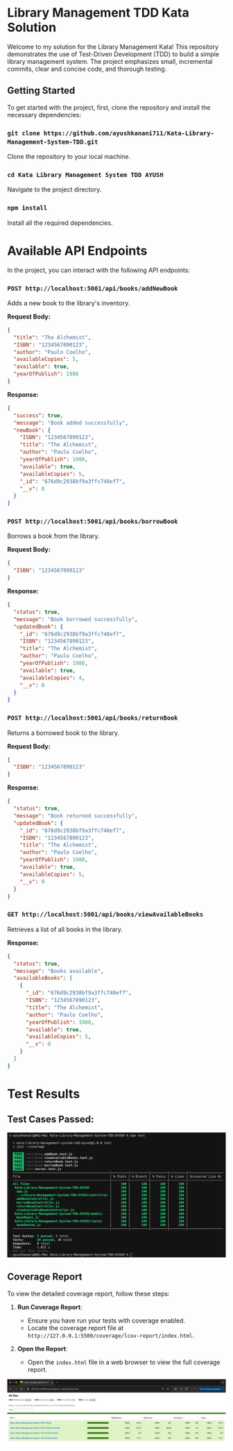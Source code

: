# Library Management TDD Kata Solution

Welcome to my solution for the Library Management Kata! This repository demonstrates the use of Test-Driven Development (TDD) to build a simple library management system. The project emphasizes small, incremental commits, clear and concise code, and thorough testing.

## Getting Started

To get started with the project, first, clone the repository and install the necessary dependencies:

### `git clone https://github.com/ayushkanani711/Kata-Library-Management-System-TDD.git`

Clone the repository to your local machine.

### `cd Kata Library Management System TDD AYUSH`

Navigate to the project directory.

### `npm install`

Install all the required dependencies.

# Available API Endpoints

In the project, you can interact with the following API endpoints:

### `POST http://localhost:5001/api/books/addNewBook`

Adds a new book to the library's inventory.

**Request Body:**

```json
{
  "title": "The Alchemist",
  "ISBN": "1234567890123",
  "author": "Paulo Coelho",
  "availableCopies": 5,
  "available": true,
  "yearOfPublish": 1988
}
```

**Response:**

```json
{
  "success": true,
  "message": "Book added successfully",
  "newBook": {
    "ISBN": "1234567890123",
    "title": "The Alchemist",
    "author": "Paulo Coelho",
    "yearOfPublish": 1988,
    "available": true,
    "availableCopies": 5,
    "_id": "676d9c2938bf9a3ffc748ef7",
    "__v": 0
  }
}
```

### `POST http://localhost:5001/api/books/borrowBook`

Borrows a book from the library.

**Request Body:**

```json
{
  "ISBN": "1234567890123"
}
```

**Response:**

```json
{
  "status": true,
  "message": "Book borrowed successfully",
  "updatedBook": {
    "_id": "676d9c2938bf9a3ffc748ef7",
    "ISBN": "1234567890123",
    "title": "The Alchemist",
    "author": "Paulo Coelho",
    "yearOfPublish": 1988,
    "available": true,
    "availableCopies": 4,
    "__v": 0
  }
}
```

### `POST http://localhost:5001/api/books/returnBook`

Returns a borrowed book to the library.

**Request Body:**

```json
{
  "ISBN": "1234567890123"
}
```

**Response:**

```json
{
  "status": true,
  "message": "Book returned successfully",
  "updatedBook": {
    "_id": "676d9c2938bf9a3ffc748ef7",
    "ISBN": "1234567890123",
    "title": "The Alchemist",
    "author": "Paulo Coelho",
    "yearOfPublish": 1988,
    "available": true,
    "availableCopies": 5,
    "__v": 0
  }
}
```

### `GET http://localhost:5001/api/books/viewAvailableBooks`

Retrieves a list of all books in the library.

**Response:**

```json
{
  "status": true,
  "message": "Books available",
  "availableBooks": [
    {
      "_id": "676d9c2938bf9a3ffc748ef7",
      "ISBN": "1234567890123",
      "title": "The Alchemist",
      "author": "Paulo Coelho",
      "yearOfPublish": 1988,
      "available": true,
      "availableCopies": 5,
      "__v": 0
    }
  ]
}
```

# Test Results

## Test Cases Passed:

![Test Cases Snapshot](./public/Screenshot_pass_testcase.png)

## Coverage Report

To view the detailed coverage report, follow these steps:

1. **Run Coverage Report**:

   - Ensure you have run your tests with coverage enabled.
   - Locate the coverage report file at `http://127.0.0.1:5500/coverage/lcov-report/index.html`.

2. **Open the Report**:
   - Open the `index.html` file in a web browser to view the full coverage report.

![Test Coverage Screenshot](./public/Screenshot_index.png)
